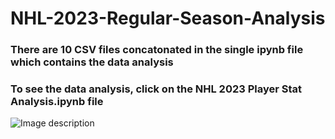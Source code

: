 # NHL-2023-Regular-Season-Analysis
### There are 10 CSV files concatonated in the single ipynb file which contains the data analysis
###
### To see the data analysis, click on the NHL 2023 Player Stat Analysis.ipynb file

![Image description](https://www.gannett-cdn.com/presto/2022/05/25/NCOD/3c0cadd2-ed1d-4f0a-b306-2854d4e6c0e9-USATSI_18275049.jpg)

